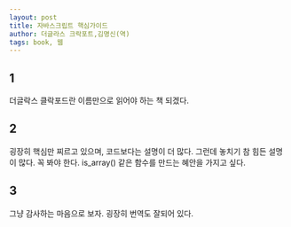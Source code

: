 ```yaml
---
layout: post
title: 자바스크립트 핵심가이드
author: 더글라스 크락포트,김명신(역)
tags: book, 웹
---
```


## 1
더글락스 클락포드란 이름만으로 읽어야 하는 책 되겠다.

## 2
굉장히 핵심만 찌르고 있으며, 코드보다는 설명이 더 많다. 그런데 놓치기 참 힘든 설명이 많다. 꼭 봐야 한다. is_array() 같은 함수를 만드는 혜안을 가지고 싶다.

## 3
그냥 감사하는 마음으로 보자. 굉장히 번역도 잘되어 있다.

